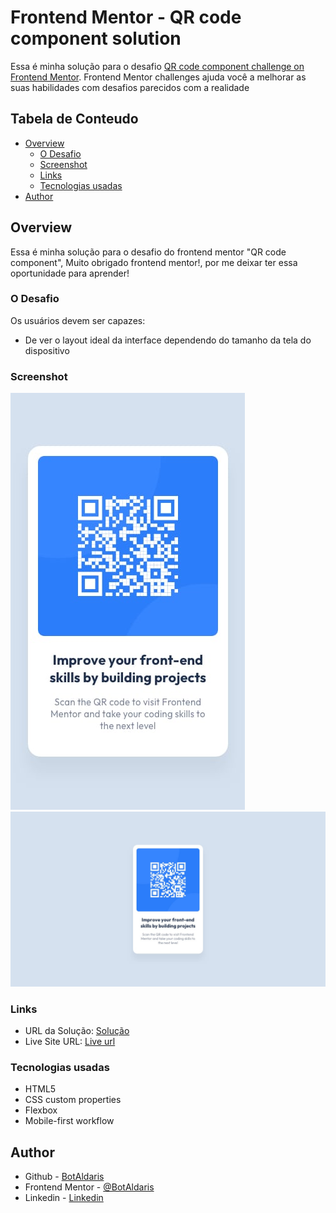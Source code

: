 # Frontend Mentor - QR code component solution

Essa é minha solução para o desafio [QR code component challenge on Frontend Mentor](https://www.frontendmentor.io/challenges/qr-code-component-iux_sIO_H). Frontend Mentor challenges ajuda você a melhorar as suas habilidades com desafios parecidos com a realidade

## Tabela de Conteudo

- [Overview](#overview)
  - [O Desafio](#o-desafio)
  - [Screenshot](#screenshot)
  - [Links](#links)
  - [Tecnologias usadas](tecnologias-usadas)
- [Author](#author)

## Overview

Essa é minha solução para o desafio do frontend mentor "QR code component", Muito obrigado frontend mentor!, por me deixar ter essa oportunidade para aprender!

### O Desafio

Os usuários devem ser capazes:

- De ver o layout ideal da interface dependendo do tamanho da tela do dispositivo

### Screenshot

![Mobile](./design/mobile-design.jpg)
![Desktop](./design/desktop-design.jpg)

### Links

- URL da Solução: [Solução](https://github.com/BotAldaris/qr-code-component)
- Live Site URL: [Live url](https://botaldaris.github.io/qr-code-component/)

### Tecnologias usadas

- HTML5
- CSS custom properties
- Flexbox
- Mobile-first workflow

## Author

- Github - [BotAldaris](https://github.com/BotAldaris)
- Frontend Mentor - [@BotAldaris](https://www.frontendmentor.io/profile/BotAldaris)
- Linkedin - [Linkedin](https://www.linkedin.com/in/gabriel-lima-173960243/)
